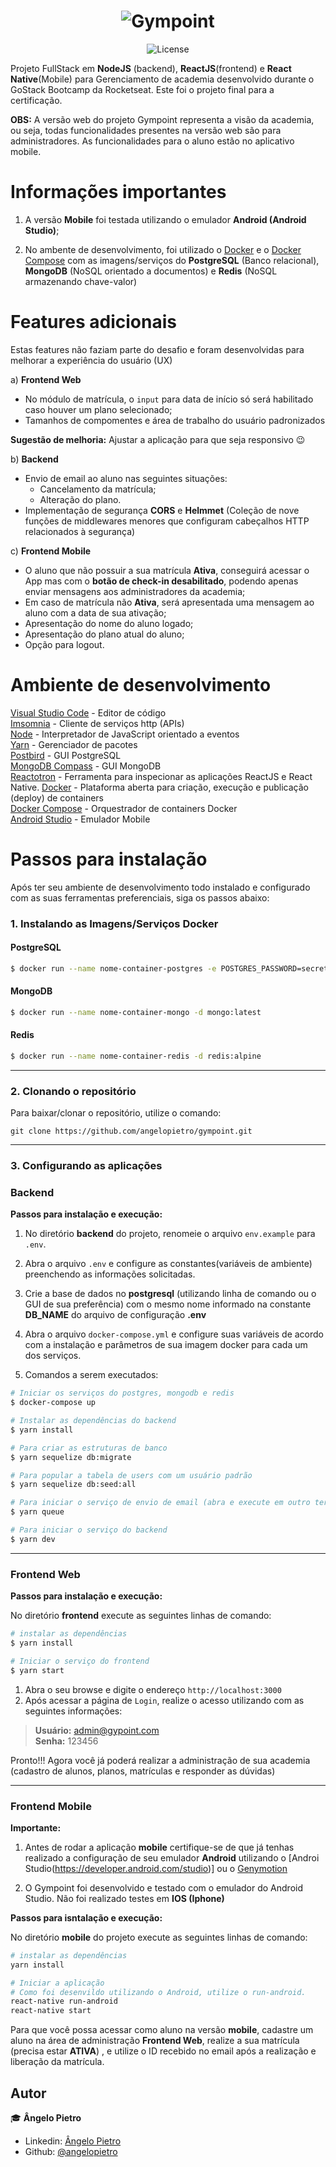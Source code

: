 <h1 align="center">
  <img alt="Gympoint" title="Gympoint" src="https://user-images.githubusercontent.com/5533726/71780030-2a577600-2f9c-11ea-8692-84656aacf1fa.png" />
</h1>

<p align="center">
  <img alt="License" src="https://img.shields.io/badge/license-MIT-%2304D361">
</p>

Projeto FullStack em **NodeJS** (backend), **ReactJS**(frontend) e **React Native**(Mobile) para Gerenciamento de academia desenvolvido durante o GoStack Bootcamp da Rocketseat. Este foi o projeto final para a certificação.

**OBS:** A versão web do projeto Gympoint representa a visão da academia, ou seja, todas funcionalidades presentes na versão web são para administradores. As funcionalidades para o aluno estão no aplicativo mobile.

# Informações importantes

1. A versão **Mobile** foi testada utilizando o emulador **Android (Android Studio)**;

2. No ambente de desenvolvimento, foi utilizado o [Docker](https://www.docker.com/) e o [Docker Compose](https://docs.docker.com/compose/) com as imagens/serviços do **PostgreSQL** (Banco relacional), **MongoDB** (NoSQL orientado a documentos) e **Redis** (NoSQL armazenando chave-valor)

# Features adicionais

Estas features não faziam parte do desafio e foram desenvolvidas para melhorar a experiência do usuário (UX)

a) **Frontend Web**

- No módulo de matrícula, o `input` para data de início só será habilitado caso houver um plano selecionado;
- Tamanhos de compomentes e área de trabalho do usuário padronizados

**Sugestão de melhoria:** Ajustar a aplicação para que seja responsivo :wink:

b) **Backend**

- Envio de email ao aluno nas seguintes situações:
  - Cancelamento da matrícula;
  - Alteração do plano.
- Implementação de segurança **CORS** e **Helmmet** (Coleção de nove funções de middlewares menores que configuram cabeçalhos HTTP relacionados à segurança)

c) **Frontend Mobile**

- O aluno que não possuir a sua matrícula **Ativa**, conseguirá acessar o App mas com o **botão de check-in desabilitado**, podendo apenas enviar mensagens aos administradores da academia;
- Em caso de matrícula não **Ativa**, será apresentada uma mensagem ao aluno com a data de sua ativação;
- Apresentação do nome do aluno logado;
- Apresentação do plano atual do aluno;
- Opção para logout.

# Ambiente de desenvolvimento

[Visual Studio Code](https://code.visualstudio.com/) - Editor de código  
[Imsomnia](https://insomnia.rest/) - Cliente de serviços http (APIs)  
[Node](https://nodejs.org/) - Interpretador de JavaScript orientado a eventos  
[Yarn](yarnpkg.com) - Gerenciador de pacotes  
[Postbird](https://electronjs.org/apps/postbird) - GUI PostgreSQL  
[MongoDB Compass](https://www.mongodb.com/download-center/compass) - GUI MongoDB  
[Reactotron](https://github.com/infinitered/reactotron) - Ferramenta para inspecionar as aplicações ReactJS e React Native.
[Docker](https://www.docker.com/) - Plataforma aberta para criação, execução e publicação (deploy) de containers  
[Docker Compose](https://docs.docker.com/compose/) - Orquestrador de containers Docker  
[Android Studio](https://developer.android.com/studio) - Emulador Mobile

# Passos para instalação

Após ter seu ambiente de desenvolvimento todo instalado e configurado com as suas ferramentas preferenciais, siga os passos abaixo:

### 1. Instalando as Imagens/Serviços Docker

#### PostgreSQL

```bash
$ docker run --name nome-container-postgres -e POSTGRES_PASSWORD=secret-password -d postgres
```

#### MongoDB

```bash
$ docker run --name nome-container-mongo -d mongo:latest
```

#### Redis

```bash
$ docker run --name nome-container-redis -d redis:alpine
```

---

### 2. Clonando o repositório

Para baixar/clonar o repositório, utilize o comando:

```git
git clone https://github.com/angelopietro/gympoint.git
```

---

### 3. Configurando as aplicações

### Backend

**Passos para instalação e execução:**

1. No diretório **backend** do projeto, renomeie o arquivo `env.example` para `.env`.

2. Abra o arquivo `.env` e configure as constantes(variáveis de ambiente) preenchendo as informações solicitadas.

3. Crie a base de dados no **postgresql** (utilizando linha de comando ou o GUI de sua preferência) com o mesmo nome informado na constante **DB_NAME** do arquivo de configuração **.env**

4. Abra o arquivo `docker-compose.yml` e configure suas variáveis de acordo com a instalação e parâmetros de sua imagem docker para cada um dos serviços.

5. Comandos a serem executados:

```bash
# Iniciar os serviços do postgres, mongodb e redis
$ docker-compose up

# Instalar as dependências do backend
$ yarn install

# Para criar as estruturas de banco
$ yarn sequelize db:migrate

# Para popular a tabela de users com um usuário padrão
$ yarn sequelize db:seed:all

# Para iniciar o serviço de envio de email (abra e execute em outro terminal)
$ yarn queue

# Para iniciar o serviço do backend
$ yarn dev
```

---

### Frontend Web

**Passos para instalação e execução:**

No diretório **frontend** execute as seguintes linhas de comando:

```bash
# instalar as dependências
$ yarn install

# Iniciar o serviço do frontend
$ yarn start
```

1. Abra o seu browse e digite o endereço `http://localhost:3000`
2. Após acessar a página de `Login`, realize o acesso utilizando com as seguintes informações:

> **Usuário:** admin@gypoint.com  
> **Senha:** 123456

Pronto!!! Agora você já poderá realizar a administração de sua academia (cadastro de alunos, planos, matrículas e responder as dúvidas)

---

### Frontend Mobile

**Importante:**

1. Antes de rodar a aplicação **mobile** certifique-se de que já tenhas realizado a configuração de seu emulador **Android** utilizando o [Androi Studio(https://developer.android.com/studio)] ou o [Genymotion](https://www.genymotion.com/)

2. O Gympoint foi desenvolvido e testado com o emulador do Android Studio.
   Não foi realizado testes em **IOS (Iphone)**

**Passos para isntalação e execução:**

No diretório **mobile** do projeto execute as seguintes linhas de comando:

```bash
# instalar as dependências
yarn install

# Iniciar a aplicação
# Como foi desenvildo utilizando o Android, utilize o run-android.
react-native run-android
react-native start
```

Para que você possa acessar como aluno na versão **mobile**, cadastre um aluno na área de administração **Frontend Web**, realize a sua matrícula (precisa estar **ATIVA**) , e utilize o ID recebido no email após a realização e liberação da matrícula.

## Autor

:mortar_board: **Ângelo Pietro**

- Linkedin: [Ângelo Pietro](https://www.linkedin.com/in/angelopietro/)
- Github: [@angelopietro](https://github.com/angelopietro)
